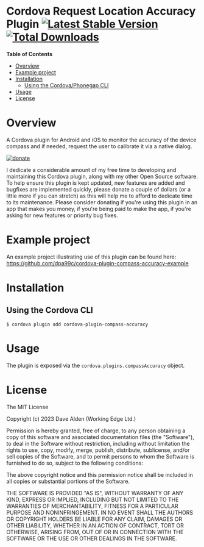 Cordova Request Location Accuracy Plugin [![Latest Stable Version](https://img.shields.io/npm/v/cordova-plugin-request-location-accuracy.svg)](https://www.npmjs.com/package/cordova-plugin-request-location-accuracy) [![Total Downloads](https://img.shields.io/npm/dt/cordova-plugin-request-location-accuracy.svg)](https://npm-stat.com/charts.html?package=cordova-plugin-request-location-accuracy)
==========================================================================================================================================================================================================================================================================================================================================================================================================
<!-- doctoc README.md --maxlevel=3 -->
<!-- START doctoc generated TOC please keep comment here to allow auto update -->
<!-- DON'T EDIT THIS SECTION, INSTEAD RE-RUN doctoc TO UPDATE -->
**Table of Contents**

- [Overview](#overview)
- [Example project](#example-project)
- [Installation](#installation)
  - [Using the Cordova/Phonegap CLI](#using-the-cordovaphonegap-cli)
- [Usage](#usage)
- [License](#license)

<!-- END doctoc generated TOC please keep comment here to allow auto update -->

# Overview
A Cordova plugin for Android and iOS to monitor the accuracy of the device compass and if needed, request the user to calibrate it via a native dialog.

<!-- DONATE -->
[![donate](https://www.paypalobjects.com/en_US/i/btn/btn_donateCC_LG_global.gif)](https://www.paypal.com/cgi-bin/webscr?cmd=_s-xclick&hosted_button_id=ZRD3W47HQ3EMJ)

I dedicate a considerable amount of my free time to developing and maintaining this Cordova plugin, along with my other Open Source software.
To help ensure this plugin is kept updated, new features are added and bugfixes are implemented quickly, please donate a couple of dollars (or a little more if you can stretch) as this will help me to afford to dedicate time to its maintenance. Please consider donating if you're using this plugin in an app that makes you money, if you're being paid to make the app, if you're asking for new features or priority bug fixes.
<!-- END DONATE -->
 
 
# Example project

An example project illustrating use of this plugin can be found here: https://github.com/dpa99c/cordova-plugin-compass-accuracy-example

# Installation

## Using the Cordova CLI

    $ cordova plugin add cordova-plugin-compass-accuracy


# Usage

The plugin is exposed via the `cordova.plugins.compassAccuracy` object.

# License

The MIT License

Copyright (c) 2023 Dave Alden (Working Edge Ltd.)

Permission is hereby granted, free of charge, to any person obtaining a copy
of this software and associated documentation files (the "Software"), to deal
in the Software without restriction, including without limitation the rights
to use, copy, modify, merge, publish, distribute, sublicense, and/or sell
copies of the Software, and to permit persons to whom the Software is
furnished to do so, subject to the following conditions:

The above copyright notice and this permission notice shall be included in
all copies or substantial portions of the Software.

THE SOFTWARE IS PROVIDED "AS IS", WITHOUT WARRANTY OF ANY KIND, EXPRESS OR
IMPLIED, INCLUDING BUT NOT LIMITED TO THE WARRANTIES OF MERCHANTABILITY,
FITNESS FOR A PARTICULAR PURPOSE AND NONINFRINGEMENT. IN NO EVENT SHALL THE
AUTHORS OR COPYRIGHT HOLDERS BE LIABLE FOR ANY CLAIM, DAMAGES OR OTHER
LIABILITY, WHETHER IN AN ACTION OF CONTRACT, TORT OR OTHERWISE, ARISING FROM,
OUT OF OR IN CONNECTION WITH THE SOFTWARE OR THE USE OR OTHER DEALINGS IN
THE SOFTWARE.
